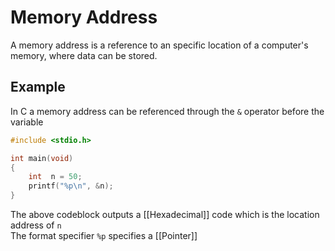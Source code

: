 # Memory Address
A memory address is a reference to an specific location of a computer's memory, where data can be stored.

## Example
In C a memory address can be referenced through the `&` operator before the variable

```c
#include <stdio.h>

int main(void)
{
    int  n = 50;
    printf("%p\n", &n);
}
```

The above codeblock outputs a [[Hexadecimal]] code which is the location address of `n`  
The format specifier `%p` specifies a [[Pointer]]

